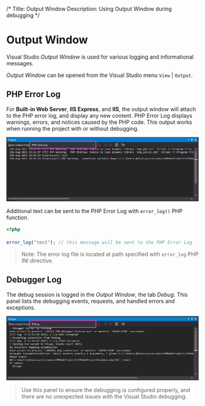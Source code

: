 /*
Title: Output Window
Description: Using Output Window during debugging
*/

# Output Window

Visual Studio *Output Window* is used for various logging and informational messages.

*Output Window* can be opened from the Visual Studio menu `View` | `Output`.

## PHP Error Log

For **Built-in Web Server**, **IIS Express**, and **IIS**, the output window will attach to the PHP error log, and display any new content. PHP Error Log displays warnings, errors, and notices caused by the PHP code. This output works when running the project with or without debugging.

![php error log](imgs/output-php-error-log.png)

Additional text can be sent to the PHP Error Log with `error_log()` PHP function.

```php
<?php

error_log("test"); // this message will be sent to the PHP Error Log

```

> Note: The error log file is located at path specified with `error_log` PHP INI directive.

## Debugger Log

The debug session is logged in the *Output Window*, the tab *Debug*. This panel lists the debugging events, requests, and handled errors and exceptions.

![degug session log](imgs/output-debug.png)

> Use this panel to ensure the debugging is configured properly, and there are no unexpected issues with the Visual Studio debugging.
